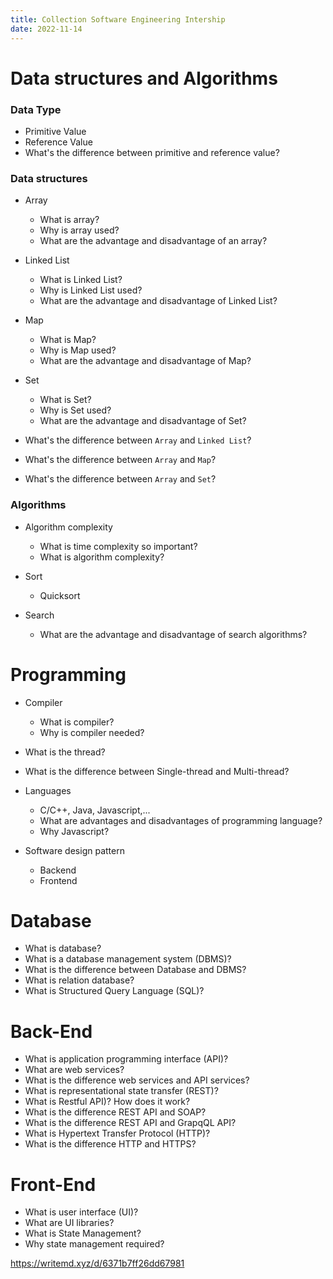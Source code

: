 ```yaml
---
title: Collection Software Engineering Intership
date: 2022-11-14
---
```


# Data structures and Algorithms

### Data Type

- Primitive Value
- Reference Value
- What's the difference between primitive and reference value?

### Data structures

- Array

  - What is array?
  - Why is array used?
  - What are the advantage and disadvantage of an array?

- Linked List

  - What is Linked List?
  - Why is Linked List used?
  - What are the advantage and disadvantage of Linked List?

- Map

  - What is Map?
  - Why is Map used?
  - What are the advantage and disadvantage of Map?

- Set

  - What is Set?
  - Why is Set used?
  - What are the advantage and disadvantage of Set?

- What's the difference between `Array` and `Linked List`?
- What's the difference between `Array` and `Map`?
- What's the difference between `Array` and `Set`?

### Algorithms

- Algorithm complexity

  - What is time complexity so important?
  - What is algorithm complexity?

- Sort

  - Quicksort

- Search
  - What are the advantage and disadvantage of search algorithms?

# Programming

- Compiler

  - What is compiler?
  - Why is compiler needed?

- What is the thread?

- What is the difference between Single-thread and Multi-thread?

- Languages

  - C/C++, Java, Javascript,...
  - What are advantages and disadvantages of programming language?
  - Why Javascript?

- Software design pattern
  - Backend
  - Frontend

# Database

- What is database?
- What is a database management system (DBMS)?
- What is the difference between Database and DBMS?
- What is relation database?
- What is Structured Query Language (SQL)?

# Back-End

- What is application programming interface (API)?
- What are web services?
- What is the difference web services and API services?
- What is representational state transfer (REST)?
- What is Restful API)? How does it work?
- What is the difference REST API and SOAP?
- What is the difference REST API and GrapqQL API?
- What is Hypertext Transfer Protocol (HTTP)?
- What is the difference HTTP and HTTPS?

# Front-End

- What is user interface (UI)?
- What are UI libraries?
- What is State Management?
- Why state management required?

https://writemd.xyz/d/6371b7ff26dd67981
